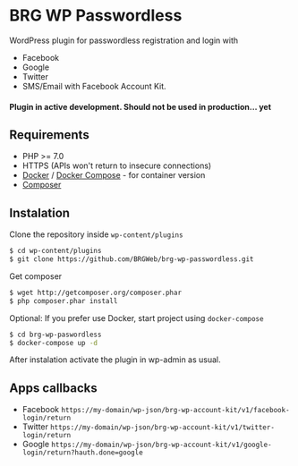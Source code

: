 # BRG WP Passwordless

WordPress plugin for passwordless registration and login with 
* Facebook
* Google
* Twitter
* SMS/Email with Facebook Account Kit.

#### Plugin in active development. Should not be used in production... yet

## Requirements
* PHP >= 7.0
* HTTPS (APIs won't return to insecure connections)
* [Docker](https://www.docker.com/get-docker) / [Docker Compose](https://docs.docker.com/compose/install/) - for container version
* [Composer](https://getcomposer.org/download/)


## Instalation

Clone the repository inside `wp-content/plugins`

```sh
$ cd wp-content/plugins
$ git clone https://github.com/BRGWeb/brg-wp-passwordless.git
```

Get composer

```sh
$ wget http://getcomposer.org/composer.phar
$ php composer.phar install
```

Optional: If you prefer use Docker, start project using `docker-compose`
```sh
$ cd brg-wp-paswordless
$ docker-compose up -d
```

After instalation activate the plugin in wp-admin as usual.

## Apps callbacks

 * Facebook `https://my-domain/wp-json/brg-wp-account-kit/v1/facebook-login/return`
 * Twitter `https://my-domain/wp-json/brg-wp-account-kit/v1/twitter-login/return`
 * Google `https://my-domain/wp-json/brg-wp-account-kit/v1/google-login/return?hauth.done=google`
